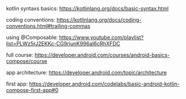 kotlin syntaxs basics:      https://kotlinlang.org/docs/basic-syntax.html

coding conventions:         https://kotlinlang.org/docs/coding-conventions.html#trailing-commas

using @Composable:          https://www.youtube.com/playlist?list=PLWz5rJ2EKKc-CG9riunK996aI6cRhXFDC

full course:                https://developer.android.com/courses/android-basics-compose/course

app architecture:	        https://developer.android.com/topic/architecture

first app:		            https://developer.android.com/codelabs/basic-android-kotlin-compose-first-app#0
